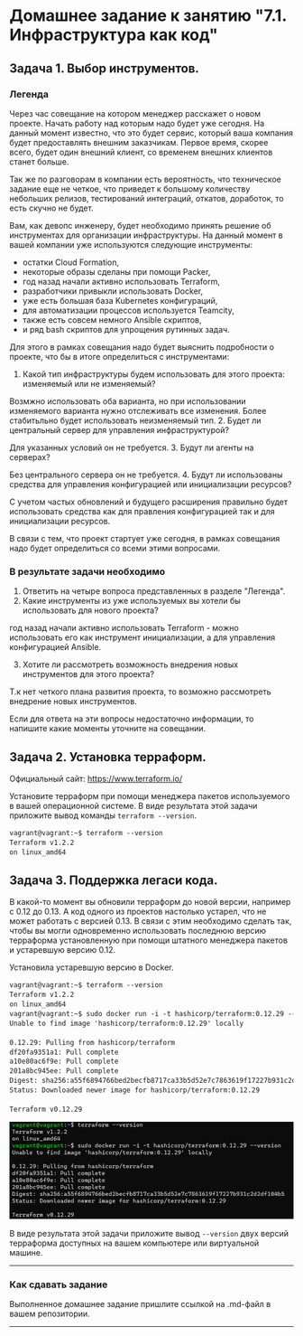 # Домашнее задание к занятию "7.1. Инфраструктура как код"

## Задача 1. Выбор инструментов. 
 
### Легенда
 
Через час совещание на котором менеджер расскажет о новом проекте. Начать работу над которым надо 
будет уже сегодня. 
На данный момент известно, что это будет сервис, который ваша компания будет предоставлять внешним заказчикам.
Первое время, скорее всего, будет один внешний клиент, со временем внешних клиентов станет больше.

Так же по разговорам в компании есть вероятность, что техническое задание еще не четкое, что приведет к большому
количеству небольших релизов, тестирований интеграций, откатов, доработок, то есть скучно не будет.  
   
Вам, как девопс инженеру, будет необходимо принять решение об инструментах для организации инфраструктуры.
На данный момент в вашей компании уже используются следующие инструменты: 
- остатки Сloud Formation, 
- некоторые образы сделаны при помощи Packer,
- год назад начали активно использовать Terraform, 
- разработчики привыкли использовать Docker, 
- уже есть большая база Kubernetes конфигураций, 
- для автоматизации процессов используется Teamcity, 
- также есть совсем немного Ansible скриптов, 
- и ряд bash скриптов для упрощения рутинных задач.  

Для этого в рамках совещания надо будет выяснить подробности о проекте, что бы в итоге определиться с инструментами:

1. Какой тип инфраструктуры будем использовать для этого проекта: изменяемый или не изменяемый?

Возмжно использовать оба варианта, но при использовании изменяемого варианта нужно отслеживать все изменения. Более стабитьльно будет использовать неизменяемый тип.
2. Будет ли центральный сервер для управления инфраструктурой?

Для указанных условий он не требуется.
3. Будут ли агенты на серверах?

Без центрального сервера он не требуется.
4. Будут ли использованы средства для управления конфигурацией или инициализации ресурсов? 

С учетом частых обновлений и будущего расширения правильно будет использовать средства как для правления конфигурацией так и для  инициализации ресурсов.
 
В связи с тем, что проект стартует уже сегодня, в рамках совещания надо будет определиться со всеми этими вопросами.

### В результате задачи необходимо

1. Ответить на четыре вопроса представленных в разделе "Легенда".
2. Какие инструменты из уже используемых вы хотели бы использовать для нового проекта? 

год назад начали активно использовать Terraform - можно использовать его как инструмент инициализации, а для управления конфигурацией Ansible.

3. Хотите ли рассмотреть возможность внедрения новых инструментов для этого проекта? 

Т.к нет четкого плана развития проекта, то возможно рассмотреть внедрение новых инструментов.

Если для ответа на эти вопросы недостаточно информации, то напишите какие моменты уточните на совещании.


## Задача 2. Установка терраформ. 

Официальный сайт: https://www.terraform.io/

Установите терраформ при помощи менеджера пакетов используемого в вашей операционной системе.
В виде результата этой задачи приложите вывод команды `terraform --version`.

``` html
vagrant@vagrant:~$ terraform --version
Terraform v1.2.2
on linux_amd64
```

## Задача 3. Поддержка легаси кода. 

В какой-то момент вы обновили терраформ до новой версии, например с 0.12 до 0.13. 
А код одного из проектов настолько устарел, что не может работать с версией 0.13. 
В связи с этим необходимо сделать так, чтобы вы могли одновременно использовать последнюю версию терраформа установленную при помощи
штатного менеджера пакетов и устаревшую версию 0.12. 

Установила устаревшую версию в Docker.

``` html
vagrant@vagrant:~$ terraform --version
Terraform v1.2.2
on linux_amd64
vagrant@vagrant:~$ sudo docker run -i -t hashicorp/terraform:0.12.29 --version
Unable to find image 'hashicorp/terraform:0.12.29' locally

0.12.29: Pulling from hashicorp/terraform
df20fa9351a1: Pull complete
a10e80ac6f9e: Pull complete
201a8bc945ee: Pull complete
Digest: sha256:a55f6894766bed2becfb8717ca33b5d52e7c7863619f17227b931c2d2df104b5
Status: Downloaded newer image for hashicorp/terraform:0.12.29

Terraform v0.12.29

```
![img_1.png](img_1.png)

В виде результата этой задачи приложите вывод `--version` двух версий терраформа доступных на вашем компьютере 
или виртуальной машине.

---

### Как cдавать задание

Выполненное домашнее задание пришлите ссылкой на .md-файл в вашем репозитории.

---
